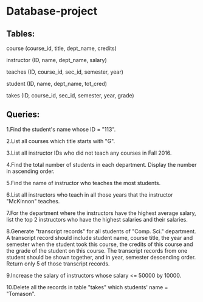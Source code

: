 # Database-project
## Tables:

course (course_id, title, dept_name, credits)

instructor (ID, name, dept_name, salary)

teaches (ID, course_id, sec_id, semester, year)

student (ID, name, dept_name, tot_cred)

takes (ID, course_id, sec_id, semester, year, grade)


## Queries:

1.Find the student's name whose ID = "113".

2.List all courses which title starts with "G".

3.List all instructor IDs who did not teach any courses in Fall 2016.

4.Find the total number of students in each department. Display the number in ascending order.

5.Find the name of instructor who teaches the most students.

6.List all instructors who teach in all those years that the instructor "McKinnon" teaches.

7.For the department where the instructors have the highest average salary, list the top 2 instructors who have the highest salaries and their salaries.

8.Generate "transcript records" for all students of "Comp. Sci." department. A transcript record should include student name, course title, the year and semester when the student took this course, the credits of this course and the grade of the student on this course. The transcript records from one student should be shown together, and in year, semester descending order. Return only 5 of those transcript records.

9.Increase the salary of instructors whose salary <= 50000 by 10000.

10.Delete all the records in table "takes" which students' name = "Tomason".
